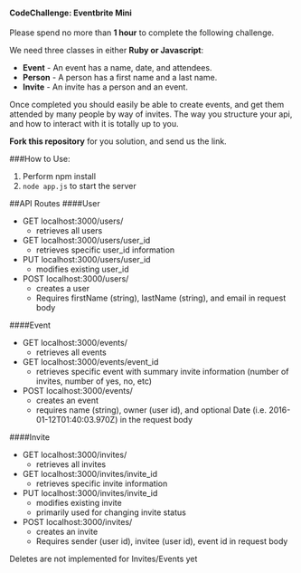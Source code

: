 #### CodeChallenge: Eventbrite Mini

Please spend no more than **1 hour** to complete the following challenge.

We need three classes in either **Ruby or Javascript**: 
* **Event** - An event has a name, date, and attendees.
* **Person** - A person has a first name and a last name.
* **Invite** -  An invite has a person and an event.

Once completed you should easily be able to create events, and get them attended by many people by way of invites.  The way you structure your api, and how to interact with it is totally up to you.

**Fork this repository** for you solution, and send us the link.

###How to Use:

1. Perform npm install
2. `node app.js` to start the server

##API Routes
####User
- GET localhost:3000/users/
   - retrieves all users
- GET localhost:3000/users/user_id
   - retrieves specific user_id information
- PUT localhost:3000/users/user_id
   - modifies existing user_id
- POST localhost:3000/users/
   - creates a user
   - Requires firstName (string), lastName (string), and email in request body

####Event
- GET localhost:3000/events/
   - retrieves all events
- GET localhost:3000/events/event_id
   - retrieves specific event with summary invite information (number of invites, number of yes, no, etc)
- POST localhost:3000/events/
   - creates an event
   - requires name (string), owner (user id), and optional Date (i.e. 2016-01-12T01:40:03.970Z) in the request body

####Invite
- GET localhost:3000/invites/
   - retrieves all invites
- GET localhost:3000/invites/invite_id
   - retrieves specific invite information
- PUT localhost:3000/invites/invite_id
   - modifies existing invite
   - primarily used for changing invite status
- POST localhost:3000/invites/
   - creates an invite
   - Requires sender (user id), invitee (user id), event id in request body

Deletes are not implemented for Invites/Events yet